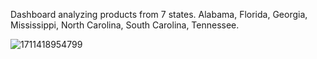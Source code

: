 Dashboard analyzing products from 7 states. Alabama, Florida, Georgia, Mississippi, North Carolina, South Carolina, Tennessee. 




![1711418954799](https://github.com/Nick-Doan/Southern-States-dashboard/assets/160164886/38417d93-3901-4a79-8758-393a696d2230)
